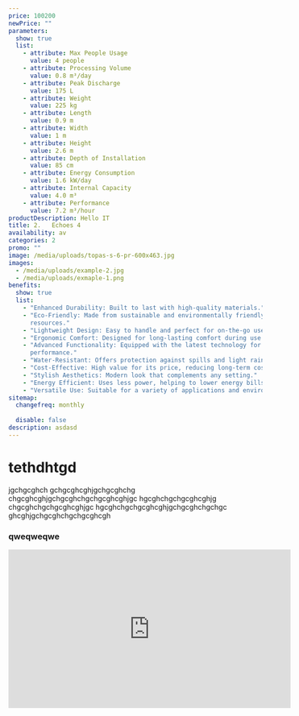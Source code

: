 ```yaml
---
price: 100200
newPrice: ""
parameters:
  show: true
  list:
    - attribute: Max People Usage
      value: 4 people
    - attribute: Processing Volume
      value: 0.8 m³/day
    - attribute: Peak Discharge
      value: 175 L
    - attribute: Weight
      value: 225 kg
    - attribute: Length
      value: 0.9 m
    - attribute: Width
      value: 1 m
    - attribute: Height
      value: 2.6 m
    - attribute: Depth of Installation
      value: 85 cm
    - attribute: Energy Consumption
      value: 1.6 kW/day
    - attribute: Internal Capacity
      value: 4.0 m³
    - attribute: Performance
      value: 7.2 m³/hour
productDescription: Hello IT
title: 2.	Echoes 4
availability: av
categories: 2
promo: ""
image: /media/uploads/topas-s-6-pr-600x463.jpg
images:
  - /media/uploads/example-2.jpg
  - /media/uploads/exmaple-1.png
benefits:
  show: true
  list:
    - "Enhanced Durability: Built to last with high-quality materials."
    - "Eco-Friendly: Made from sustainable and environmentally friendly
      resources."
    - "Lightweight Design: Easy to handle and perfect for on-the-go use."
    - "Ergonomic Comfort: Designed for long-lasting comfort during use."
    - "Advanced Functionality: Equipped with the latest technology for better
      performance."
    - "Water-Resistant: Offers protection against spills and light rain."
    - "Cost-Effective: High value for its price, reducing long-term costs."
    - "Stylish Aesthetics: Modern look that complements any setting."
    - "Energy Efficient: Uses less power, helping to lower energy bills."
    - "Versatile Use: Suitable for a variety of applications and environments."
sitemap:
  changefreq: monthly
  
  disable: false
description: asdasd
---
```


# tethdhtgd

jgchgcghch gchgcghcghjgchgcghchg chgcghcghjgchgcghchgchgcghcghjgc hgcghchgchgcghcghjg chgcghchgchgcghcghjgc hgcghchgchgcghcghjgchgcghchgchgc ghcghjgchgcghchgchgcghcgh

### qweqweqwe

<iframe width="560" height="315" src="https://www.youtube.com/embed/qtIqKaDlqXo?si=bRCY2eRLwzLnzweG" title="YouTube video player" frameborder="0" allow="accelerometer; autoplay; clipboard-write; encrypted-media; gyroscope; picture-in-picture; web-share" referrerpolicy="strict-origin-when-cross-origin" allowfullscreen></iframe>
